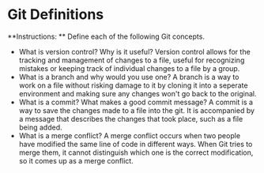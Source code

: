 # Git Definitions

**Instructions: ** Define each of the following Git concepts.

* What is version control?  Why is it useful?
  Version control allows for the tracking and management of changes to a file, useful for recognizing mistakes or keeping track of individual changes to a file by a group.
* What is a branch and why would you use one?
  A branch is a way to work on a file without risking damage to it by cloning it into a seperate environment and making sure any changes won't go back to the original.
* What is a commit? What makes a good commit message?
  A commit is a way to save the changes made to a file into the git. It is accompanied by a message that describes the changes that took place, such as a file being added.
* What is a merge conflict?
  A merge conflict occurs when two people have modified the same line of code in different ways. When Git tries to merge them, it cannot distinguish which one is the correct modification, so it comes up as a merge conflict.
